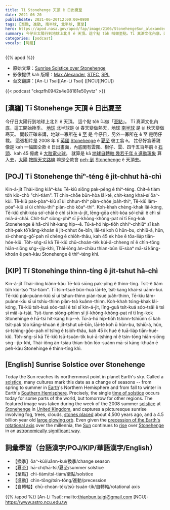 ```yaml
---
title: Tī Stonehenge 天頂 ê 日出夏至
date: 2021-06-20
publishdate: 2021-06-20T12:00:00+0800
tags: [至點, 進動, 南半球, 北半球, 夏至]
hero: https://apod.nasa.gov/apod/fap/image/2106/StonehengeSun_alexander_4200.jpg
summary: 今仔日太陽行到地球上北爿 ê 天頂。這个點 to̍h 叫做至點。Tī 真濟文化內底，這工開始換季。
categories: [podcast]
vocals: [阿錕]
---
```


{{% apod %}}

- 原始文章：[Sunrise Solstice over Stonehenge](https://apod.nasa.gov/apod/ap210620.html)
- 影像提供 kah 版權：[Max Alexander](http://www.maxalexander.com/profile/), [STFC](https://stfc.ukri.org/), [SPL](https://www.sciencephoto.com/)
- 台文翻譯：[An-Li Tsai][An-Li Tsai] ([NCU][NCU])

{{< podcast "ckqzfh0942s4e08181e50yvtz" >}}

## [漢羅] Tī Stonehenge 天頂 ê 日出夏至
今仔日太陽行到地球上北爿 ê 天頂。
這个點 to̍h 叫做「[至點][solstice 1]」。
Tī 真濟文化內底，這工開始換季。
[地球][Earth] 北半球是 ùi 春天變做熱天，地球 [南半球][Southern Hemisphere] 是 ùi 秋天變做寒天。
閣較正確來講，地球一寡所在 ê [至][time of solstice] 是 今仔日，另外一寡所在 ê 至 是明仔載。
這張相片是 2008 年 tī [英國][United Kingdom] [Stonehenge][Stonehenge 1] ê [夏至][solstice 2] 彼工翕 ê。
拄仔好翕著親像是 kah 一幅圖仝款 ê 日出畫面，內底閣有雲霧、樹仔、雲、四千五百年前 ê [石頭][stones placed]、kah 45 億歲 ê [大粒電火球][large glowing orb]。
就算是 kā [地球自轉軸 幾若千年 ê 進動現象][precession of the Earth's rotational axis] 算入去，[太陽][Sun] [按照天文路線][astronomically significant way] 嘛是仝款會 [peh-到][rise] [Stonehenge][Stonehenge 2] ê 天頂去。

## [POJ] Tī Stonehenge thiⁿ-téng ê ji̍t-chhut hā-chì
Kin-á-ji̍t Thài-iông kiâⁿ-kàu Tē-kiû siōng pak-pêng ê thiⁿ-téng.
Chit-ê tiám to̍h kiò-chò "chi-tiám".
Tī chin-chōe bûn-hòa lāi-té, chit-kang khai-sí ōaⁿ-kùi.
Tē-kiû pak-pòaⁿ-kiû sī ùi chhun-thiⁿ piàn-chòe joa̍h-thiⁿ, Tē-kiû lâm-pòaⁿ-kiû sī ùi chhiu-thiⁿ piàn-chò kôaⁿ-thiⁿ.
Koh-khah chèng-khak lâi-kóng, Tē-kiû chi̍t-kóa só͘-chāi ê chì sī kin-á-ji̍t, lēng-gōa chi̍t-kóa só͘-chāi ê chì sī miâ-á-chài.
Chit-tiuⁿ siòng-phìⁿ sī jī-khòng-khòng-pat nî tī Eng-kok Stonehenge ê hā-chì hit-kang hip--ê.
Tú-á-hó hip-tio̍h chhiⁿ-chhiūⁿ sī kah chi̍t-pak tô͘ kāng-khoán ê ji̍t-chhut ōe-bīn, lāi-té koh ū hûn-bu, chhiū-á, hûn, sì-chheng-gō͘-pah nî chêng ê chio̍h-thâu, kah 45 ek hòe ê tōa-lia̍p tiān-hóe-kiû.
To̍h-sǹg-sī kā Tē-kiû chū-choán-te̍k kúi-ā-chheng nî ê chìn-tōng hiān-siōng sǹg--ji̍p-khì, Thài-iông àn-chiàu thian-bûn lō͘-sòaⁿ mā-sī kāng-khoán ē peh-kàu Stonehenge ê thiⁿ-téng khì.

## [KIP] Tī Stonehinge thinn-tíng ê ji̍t-tshut hā-chì
Kin-á-ji̍t Thài-iông kiânn-kàu Tē-kiû siōng pak-pîng ê thinn-tíng.
Tsit-ê tiám to̍h kiò-tsò "tsi-tiám".
Tī tsin-tsuē bûn-huà lāi-té, tsit-kang khai-sí uānn-kuì.
Tē-kiû pak-puànn-kiû sī uì tshun-thinn piàn-tsuè jua̍h-thinn, Tē-kîu lâm-puànn-kîu sī uì tshiu-thinn piàn-tsò kuânn-thinn.
Koh-khah tsìng-khak lâi-kóng, Tē-kiû tsi̍t-kuá sóo-tsāi ê tsì sī kin-á-ji̍t, līng-guā tsi̍t-kuá sóo-tsāi ê tsì sī miâ-á-tsài.
Tsit-tiunn siòng-phìnn sī jī-khòng-khòng-pat nî tī Ing-kok Stonehinge ê hā-tsì hit-kang hip--ê.
Tú-á-hó hip-tio̍h tshinn-tshiūnn sī kah tsi̍t-pak tôo kāng-khuán ê ji̍t-tshut uē-bīn, lāi-té koh ū hûn-bu, tshiū-á, hûn, sì-tshing-gōo-pah nî tsîng ê tsio̍h-thâu, kah 45 ik huè ê tuā-lia̍p tiān-hué-kiû.
To̍h-sǹg-sī kā Tē-kiû tsū-tsuán-ti̍k kuí-ā-tshing nî ê tsìn-tōng hiān-siōng sǹg--ji̍p-khì, Thài-iông àn-tsiàu thian-bûn lōo-suànn mā-sī kāng-khuán ē peh-kàu Stonehinge ê thinn-tíng khì.

## [English] Sunrise Solstice over Stonehenge
Today the Sun reaches its northernmost point in planet Earth's sky.
Called a [solstice][solstice 1], many cultures mark this date as a change of seasons -- from spring to summer in [Earth][Earth]'s Northern Hemisphere and from fall to winter in Earth's [Southern Hemisphere][Southern Hemisphere].
Precisely, the single [time of solstice][time of solstice] occurs today for some parts of the world, but tomorrow for other regions.
The featured image was taken during the week of the 2008 summer [solstice][solstice 2] at [Stonehenge][Stonehenge 1] in [United Kingdom][United Kingdom], and captures a picturesque sunrise involving fog, trees, clouds, [stones placed][stones placed] about 4,500 years ago, and a 4.5 billion year old [large glowing orb][large glowing orb].
Even given the [precession of the Earth's rotational axis][precession of the Earth's rotational axis] over the millennia, the [Sun][Sun] continues to [rise][rise] over [Stonehenge][Stonehenge 2] in an [astronomically significant way][astronomically significant way].

## 詞彙學習（台語漢字/POJ/KIP/華語漢字/English）

- 【換季】ōaⁿ-kùi/uānn-kuì/換季/change season
- 【夏至】hā-chì/hā-tsì/夏至/summer solstice
- 【至點】chì-tiám/tsì-tiám/至點/solstice
- 【進動】chìn-tōng/tsìn-tōng/進動/precession
- 【自轉軸】chū-choán-te̍k/tsū-tsuán-ti̍k/自轉軸/rotational axis

{{% /apod %}}
[An-Li Tsai]: mailto:thianbun.taigi@gmail.com
[NCU]: https://www.astro.ncu.edu.tw

[copyright]: https://apod.nasa.gov/apod/fap/lib/about_apod.html#srapply

[solstice 1]:https://en.wikipedia.org/wiki/Solstice
[Earth]:https://apod.nasa.gov/apod/ap070325.html
[Southern Hemisphere]:https://apod.nasa.gov/apod/ap021222.html
[time of solstice]:https://www.timeanddate.com/calendar/summer-solstice.html
[solstice 2]:https://apod.nasa.gov/apod/ap190923.html
[Stonehenge 1]:https://en.wikipedia.org/wiki/Stonehenge
[United Kingdom]:https://www.cia.gov/the-world-factbook/countries/united-kingdom/
[stones placed]:https://www.youtube.com/watch?v=-6oxmxPKoSE
[large glowing orb]:https://solarsystem.nasa.gov/solar-system/sun/overview/
[precession of the Earth's rotational axis]:https://visibleearth.nasa.gov/images/53974/earths-orbital-precession
[Sun]:http://www.nasa.gov/sun
[rise]:https://www.english-heritage.org.uk/visit/places/stonehenge/things-to-do/solstice/
[Stonehenge 2]:http://www.english-heritage.org.uk/visit/places/Stonehenge
[astronomically significant way]:https://en.wikipedia.org/wiki/Archaeoastronomy_and_Stonehenge
